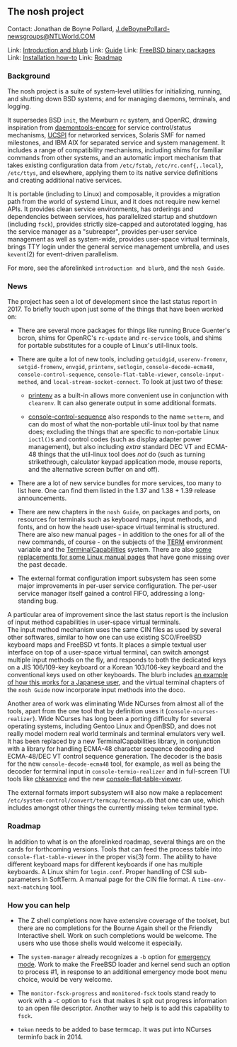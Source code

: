 ## The nosh project ##

Contact: Jonathan de Boyne Pollard, <J.deBoynePollard-newsgroups@NTLWorld.COM>

Link: [Introduction and blurb](http://jdebp.eu./Softwares/nosh/)
Link: [Guide](http://jdebp.eu./Softwares/nosh/guide.html)
Link: [FreeBSD binary packages](http://jdebp.eu./Softwares/nosh/freebsd-binary-packages.html)
Link: [Installation how-to](http://jdebp.eu./Softwares/nosh/timorous-admin-installation-how-to.html)
Link: [Roadmap](http://jdebp.eu./Softwares/nosh/roadmap.html)

### Background ###

The nosh project is a suite of system-level utilities for initializing, 
running, and shutting down BSD systems; and for managing daemons, 
terminals, and logging.

It supersedes BSD `init`, the Mewburn `rc` system, and OpenRC, drawing 
inspiration from 
[daemontools-encore](http://untroubled.org/daemontools-encore/) for 
service control/status mechanisms, 
[UCSPI](http://jdebp.eu./FGA/UCSPI.html) for networked services, Solaris 
SMF for named milestones, and IBM AIX for separated service and system 
management. It includes a range of compatibility mechanisms, including 
shims for familiar commands from other systems, and an automatic import 
mechanism that takes existing configuration data from `/etc/fstab`, 
`/etc/rc.conf{,.local}`, `/etc/ttys`, and elsewhere, applying them to 
its native service definitions and creating additional native services.

It is portable (including to Linux) and composable, it provides a 
migration path from the world of systemd Linux, and it does not require 
new kernel APIs. It provides clean service environments, has orderings 
and dependencies between services, has parallelized startup and shutdown 
(including `fsck`), provides strictly size-capped and autorotated 
logging, has the service manager as a "subreaper", provides per-user 
service management as well as system-wide, provides user-space virtual 
terminals, brings TTY login under the general service management 
umbrella, and uses `kevent`(2) for event-driven parallelism.

For more, see the aforelinked `introduction and blurb`, and the
`nosh Guide`.

### News ###

The project has seen a lot of development since the last status report 
in 2017.  To briefly touch upon just some of the things that have been 
worked on:

* There are several more packages for things like running Bruce Guenter's bcron, shims for OpenRC's `rc-update` and `rc-service` tools, and shims for portable substitutes for a couple of Linux's util-linux tools.

* There are quite a lot of new tools, including `getuidgid`, `userenv-fromenv`, `setgid-fromenv`, `envgid`, `printenv`, `setlogin`, `console-decode-ecma48`, `console-control-sequence`, `console-flat-table-viewer`, `console-input-method`, and `local-stream-socket-connect`.  To look at just two of these:

     * [printenv](http://jdebp.eu./Softwares/nosh/guide/printenv.html) as a built-in allows more convenient use in conjunction with `clearenv`.  It can also generate output in some additional formats.

     * [console-control-sequence](http://jdebp.eu./Softwares/nosh/guide/console-control-sequence.html) also responds to the name `setterm`, and can do most of what the non-portable util-linux tool by that name does; excluding the things that are specific to non-portable Linux `ioctl()`s and control codes (such as display adapter power management), but also including _extra_ standard DEC VT and ECMA-48 things that the util-linux tool does _not_ do (such as turning strikethrough, calculator keypad application mode, mouse reports, and the alternative screen buffer on and off).

* There are a lot of new service bundles for more services, too many to list here.  One can find them listed in the 1.37 and 1.38 + 1.39 release announcements.

* There are new chapters in the `nosh Guide`, on packages and ports, on resources for terminals such as keyboard maps, input methods, and fonts, and on how the `head0` user-space virtual terminal is structured.
   There are also new manual pages - in addition to the ones for all of the new commands, of course - on the subjects of the [TERM](http://jdebp.eu./Softwares/nosh/guide/TERM.html) environment variable and the [TerminalCapabilities](http://jdebp.eu./Softwares/nosh/guide/TerminalCapabilities.html) system.
  There are also [some replacements for some Linux manual pages](http://jdebp.eu./Proposals/linux-kvt-manual-pages.html) that have gone missing over the past decade.

* The external format configuration import subsystem has seen some major improvements in per-user service configuration.  The per-user service manager itself gained a control FIFO, addressing a long-standing bug.

A particular area of improvement since the last status report is the 
inclusion of input method capabilities in user-space virtual terminals.  
The input method mechanism uses the same CIN files as used by several 
other softwares, similar to how one can use existing SCO/FreeBSD 
keyboard maps and FreeBSD vt fonts.  It places a simple textual user 
interface on top of a user-space virtual terminal, can switch amongst 
multiple input methods on the fly, and responds to both the dedicated 
keys on a JIS 106/109-key keyboard or a Korean 103/106-key keyboard and 
the conventional keys used on other keyboards.  The blurb includes
[an example of how this works for a Japanese user](http://jdebp.eu./Softwares/nosh/japanese-input-methods.html),
and the virtual terminal chapters of the `nosh Guide` now incorporate
input methods into the doco.

Another area of work was eliminating Wide NCurses from almost all of the 
tools, apart from the one tool that by definition uses it 
(`console-ncurses-realizer`).  Wide NCurses has long been a porting 
difficulty for several operating systems, including Gentoo Linux and 
OpenBSD, and does not really model modern real world terminals and 
terminal emulators very well.  It has been replaced by a new 
TerminalCapabilities library, in conjunction with a library for handling 
ECMA-48 character sequence decoding and ECMA-48/DEC VT control sequence 
generation.  The decoder is the basis for the new 
`console-decode-ecma48` tool, for example, as well as being the decoder 
for terminal input in `console-termio-realizer` and in full-screen TUI 
tools like 
[chkservice](http://jdebp.eu./Softwares/nosh/guide/chkservice.html)
and the new 
[console-flat-table-viewer](http://jdebp.eu./Softwares/nosh/guide/console-flat-table-viewer.html).

The external formats import subsystem will also now make a replacement 
`/etc/system-control/convert/termcap/termcap.db` that one can use, which 
includes amongst other things the currently missing `teken` terminal type.

### Roadmap ###

In addition to what is on the aforelinked roadmap, several things are on 
the cards for forthcoming versions.  Tools that can feed the process 
table into `console-flat-table-viewer` in the proper vis(3) form.  The 
ability to have different keyboard maps for different keyboards if one 
has multiple keyboards.  A Linux shim for `login.conf`. Proper handling 
of CSI sub-parameters in SoftTerm.  A manual page for the CIN file 
format.  A `time-env-next-matching` tool.

### How you can help ###

* The Z shell completions now have extensive coverage of the toolset, 
but there are no completions for the Bourne Again shell or the Friendly 
Interactive shell.  Work on such completions would be welcome.  The 
users who use those shells would welcome it especially.

* The `system-manager` already recognizes a `-b` option for [emergency mode](http://jdebp.eu./FGA/emergency-and-rescue-mode-bootstrap.html).  Work to make the FreeBSD loader and kernel send such an option to process #1, in response to an additional emergency mode boot menu choice, would be very welcome.

* The `monitor-fsck-progress` and `monitored-fsck` tools stand ready to work with a `-C` option to `fsck` that makes it spit out progress information to an open file descriptor.  Another way to help is to add this capability to `fsck`.

* `teken` needs to be added to base termcap.  It was put into NCurses terminfo back in 2014.
